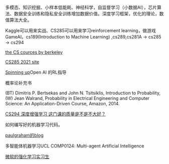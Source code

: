 多模态、知识挖掘、小样本低能耗、神经科学，自监督学习（小数据AI），芯片算法、数据安全训练和隐私安全训练增加数据价值。深度学习框架，优化的理论，数值算法大全。

Kaggle可以用来实战、CS285可以用来学习reinforcement learning，做游戏GameAI。cs189(Introduction to Machine Learning) ,cs289,cs281A  -> cs285 -> cs294

[the CS cources by berkeley ](http://guide.berkeley.edu/courses/compsci/)

[CS285 2021 site](http://rail.eecs.berkeley.edu/deeprlcourse/)

[Spinning up](https://spinningup.openai.com/en/latest/index.html)Open AI 的RL指导

概率论补充书

(BT) Dimitris P. Bertsekas and John N. Tsitsiklis, Introduction to Probability, (W) Jean Walrand, Probability in Electrical Engineering and Computer Science: An Application-Driven Course, Amazon, 2014.

[CS294 深度增强学习 这门课的质量是不是不大好？](https://www.zhihu.com/question/61171437/answer/876455948)

如何编写好的机器学习代码。

[paulgraham的blog](http://www.paulgraham.com/index.html)



多智能体机器学习UCL COMP0124: Multi-agent Artificial Intelligence

[微软的强化学习实习生](https://www.msra.cn/zh-cn/jobs/interns/ml-reinforcement-learning-intern?language=chinese)





